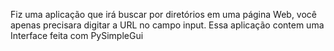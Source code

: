 Fiz uma aplicação que irá buscar por diretórios em uma página Web, você apenas precisara digitar a URL no campo input. Essa aplicação contem uma Interface feita com PySimpleGui